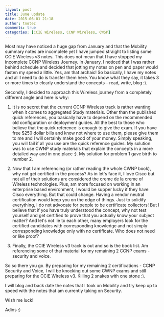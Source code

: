 ```yaml
---
layout: post
title: June update
date: 2015-06-01 21:18
author: tnotez
comments: true
categories: [CCIE Wireless, CCNP Wireless, CWSP]
---
```

Most may have noticed a huge gap from January and that the Mobility summary notes are incomplete yet I have jumped straight to listing some CCIE Wireless v3 notes. This does not mean that I have stopped my incomplete CCNP Wireless Journey. In January, I noticed that I was rather behind schedule and decided that jotting my notes on pen and paper would fasten my speed a little. Yes, am that archaic! So basically, I have my notes and all I need to do is transfer them here. You know what they say, it takes 3 or more times to clearly understand the concepts - read, write, blog :).<!--more-->

Secondly, I decided to approach this Wireless journey from a completely different angle and here is why:

<ol>
<li>It is no secret that the current CCNP Wireless track is rather wanting when it comes to aggregated Study materials. Other than the published quick references, you basically have to depend on the recommended old configuration or deployment guides. All the best to those who believe that the quick reference is enough to give the exam. If you have free $250 dollar bills and know not where to use them, please give them to me and I will certainly make good of your money. Simply speaking, you will fail if all you use are the quick reference guides. My solution was to use CWNP study materials that explain the concepts in a more detailed way and in one place :). My solution for problem 1 gave birth to number 2.</li>
<li><p>Now that I am referencing (or rather reading the whole CWNP book), why not get certified in the process? As in let's face it, I love Cisco but not all of their solutions are considered the creme de la creme of Wireless technologies. Plus, am more focused on working in an enterprise based environment, I would be supper lucky if they have Cisco everything. But that could change. Having a vendor neutral certification would keep you on the edge of things. Just to solidify everything, I do not advocate for people to be certificate collectors! But I believe that if you have truly understood the concept, why not test yourself and get certified to prove that you actually know your subject matter? And let's not lie to each other, many employers look for the certified candidates with corresponding knowledge and not simply corresponding knowledge only with no certificate. Who does not need or like proof?</p></li>
<li><p>Finally, the CCIE Wireless v3 track is out and so is the book list. Am referencing some of that material for my remaining 2 CCNP exams - security and voice.</p></li>
</ol>

<p>So so there you go. By preparing for my remaining 2 certifications - CCNP Security and Voice, I will be knocking out some CWNP exams and still preparing for the CCIE Wireless v3. Killing 2 snakes with one stone :).

I will blog and back date the notes that I took on Mobility and try keep up to speed with the notes that am currently taking on Security.

Wish me luck!

Adios :)</p>
